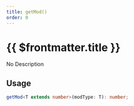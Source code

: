 ```yaml
---
title: getMod()
order: 0
---
```


# {{ $frontmatter.title }}

No Description

## Usage

```ts
getMod<T extends number>(modType: T): number;
```
